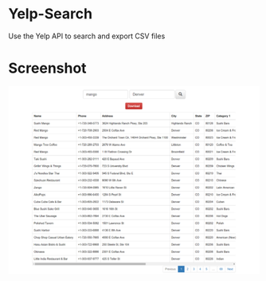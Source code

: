 # Yelp-Search
Use the Yelp API to search and export CSV files

# Screenshot
![](https://github.com/telerim/Yelp-Search/blob/master/img/screenshot.png)
